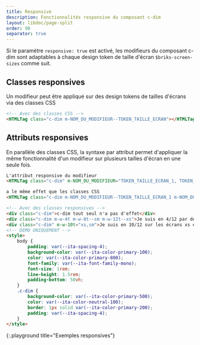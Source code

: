 ```yaml
---
title: Responsive
description: Fonctionnalités responsive du composant c-dim
layout: libdoc/page-split
order: 90
separator: true
---
```

Si le paramètre `responsive: true` est activé, les modifieurs du composant c-dim sont adaptables à chaque design token de taille d'écran `$briks-screen-sizes` comme suit.

## Classes responsives

Un modifieur peut être appliqué sur des design tokens de tailles d'écrans via des classes CSS

```html
<!-- Avec des classes CSS -->
<HTMLTag class="c-dim m-NOM_DU_MODIFIEUR--TOKEN_TAILLE_ECRAN"></HTMLTag>
```

## Attributs responsives

En parallèle des classes CSS, la syntaxe par attribut permet d'appliquer la même fonctionnalité d'un modifieur sur plusieurs tailles d'écran en une seule fois.

```html
L'attribut responsive du modifieur
<HTMLTag class="c-dim" m-NOM_DU_MODIFIEUR="TOKEN_TAILLE_ECRAN_1, TOKEN_TAILLE_ECRAN_2, TOKEN_TAILLE_ECRAN_3"></HTMLTag>

a le même effet que les classes CSS
<HTMLTag class="c-dim m-NOM_DU_MODIFIEUR--TOKEN_TAILLE_ECRAN_1 m-NOM_DU_MODIFIEUR--TOKEN_TAILLE_ECRAN_2 m-NOM_DU_MODIFIEUR--TOKEN_TAILLE_ECRAN_3"></HTMLTag>
```

```html
<!-- Avec des classes responsives -->
<div class="c-dim">c-dim tout seul n'a pas d'effet</div>
<div class="c-dim m-w-4t m-w-8t--sm m-w-12t--xs">Je suis en 4/12 par défaut<br> en 8/12 sur écran sm<br> et pleine largeur sur écran xs</div>
<div class="c-dim" m-w-10t="xs,sm">Je suis en 10/12 sur les écrans xs et sm</div>
<!-- DEMO UNIQUEMENT -->
<style>
    body {
        padding: var(--ita-spacing-4);
        background-color: var(--ita-color-primary-100);
        color: var(--ita-color-primary-800);
        font-family: var(--ita-font-family-mono);
        font-size: 1rem;
        line-height: 1.5rem;
        padding-bottom: 50vh;
    }
    .c-dim {
        background-color: var(--ita-color-primary-500);
        color: var(--ita-color-neutral-100);
        border: 1px solid var(--ita-color-primary-200);
        padding: var(--ita-spacing-4);
    }
</style>
```
{:.playground title="Exemples responsives"}
